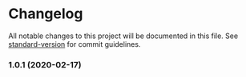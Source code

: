 # Changelog

All notable changes to this project will be documented in this file. See
[standard-version](https://github.com/conventional-changelog/standard-version) for commit guidelines.

### 1.0.1 (2020-02-17)
